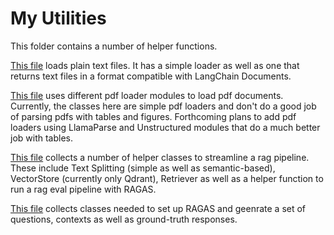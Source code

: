 # My Utilities

This folder contains a number of helper functions.

[This file](textloader.py) loads plain text files.  It has a simple loader as well as one that returns text files in a format compatible with LangChain Documents.

[This file](pdfloader.py) uses different pdf loader modules to load pdf documents.  Currently, the classes here are simple pdf loaders and don't do a good job of parsing pdfs with tables and figures.  Forthcoming plans to add pdf loaders using LlamaParse and Unstructured modules that do a much better job with tables.

[This file](rag_pipeline_utils.py) collects a number of helper classes to streamline a rag pipeline.  These include Text Splitting (simple as well as semantic-based), VectorStore (currently only Qdrant), Retriever as well as a helper function to run a rag eval pipeline with RAGAS.

[This file](ragas_pipeline.py) collects classes needed to set up RAGAS and geenrate a set of questions, contexts as well as ground-truth responses.
